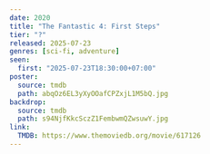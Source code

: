 ```yaml
---
date: 2020
title: "The Fantastic 4: First Steps"
tier: "?"
released: 2025-07-23
genres: [sci-fi, adventure]
seen:
  first: "2025-07-23T18:30:00+07:00"
poster:
  source: tmdb
  path: abqOz6EL3yXyOOafCPZxjL1M5bQ.jpg
backdrop:
  source: tmdb
  path: s94NjfKkcSczZ1FembwmQZwsuwY.jpg
link:
  TMDB: https://www.themoviedb.org/movie/617126
---
```

